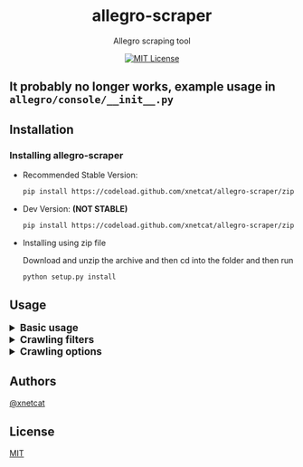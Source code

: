 <div align="center">

# allegro-scraper

Allegro scraping tool

[![MIT License](https://img.shields.io/apm/l/atomic-design-ui.svg?style=flat-square&color=44CC11)](https://github.com/xnetcat/allegro-scraper/blob/master/LICENSE)

</div>

## It probably no longer works, example usage in `allegro/console/__init__.py`


## Installation

### Installing allegro-scraper

- Recommended Stable Version:

  ```bash
  pip install https://codeload.github.com/xnetcat/allegro-scraper/zip/main
  ```

- Dev Version: **(NOT STABLE)**

  ```bash
  pip install https://codeload.github.com/xnetcat/allegro-scraper/zip/dev
  ```

- Installing using zip file

  Download and unzip the archive and then cd into the folder and then run

  ```bash
  python setup.py install
  ```

## Usage

<details>
    <summary style="font-size:1.25em">
        <strong>Basic usage</strong>
    </summary>

- #### To scrape one offer

  ```bash
  allegro-scraper -s [offerUrl]
  ```

  example:

  ```bash
  allegro-scraper -s https://allegro.pl/oferta/latarka-czolowa-petzl-actik-core-red-czolowka-450-10162449851
  ```

- #### To scrape multiple offers

  ```bash
  allegro-scraper -s [offer1] [offer2] [offer3] ...
  ```

  example

  ```bash
  allegro-scraper -s https://allegro.pl/oferta/zestaw-solarny-kolektor-sloneczny-2-0-eco-2-200-10727343060 https://allegro.pl/oferta/lodka-zanetowa-2-komorowa-7-4v-5200mah-hit-na-ryby-10545491921 https://allegro.pl/oferta/proszek-na-mrowki-likwiduje-gniazda-bros-trutka-9401994058
  ```

- #### To scrape only first page of results for search term

  ```bash
  allegro-scraper -s [searchTerm]
  ```

  example:

  ```bash
  allegro-scraper -s "rtx 3090"
  ```

- #### To scrape multiple search terms (only first page)

  ```bash
  allegro-scraper -s [searchTerm1] [searchTerm2] [searchTerm3] ...
  ```

  example:

  ```bash
  allegro-scraper -s "rtx 3090" "rtx 3080" "rtx 3070"
  ```

- #### To crawl a search term

  ```bash
  allegro-scraper -c [searchTerm]
  ```

  example:

  ```bash
  allegro-scraper -c "rtx 2070"
  ```

  > _Note: crawling without specifying filters or options defaults to scraping first page_

- #### To crawl multiple search terms

  ```bash
  allegro-scraper -c [searchTerm1] [searchTerm2] [searchTerm3] ...
  ```

  example:

  ```bash
  allegro-scraper -c "rtx 2060" "rtx 2070" "rtx 2080"
  ```

  > _Note: crawling without specifying filters or options defaults to scraping first page_

- #### To save data in a file

  ```bash
  allegro-scraper -s/-c [args] --output file.json
  ```

  example:

  ```bash
  allegro-scraper -s/-c [args] --output C:\\Users\\xnetcat\\Desktop\\allegro.json
  ```
</details>

<details>
    <summary style="font-size:1.25em">
        <strong>Crawling filters</strong>
    </summary>

- #### Sorting

  ```bash
  --sorting/-so [sorting]
  ```

  type: `choice`

  choices:

  ```python
  "relevance_highest"
  "price_from_lowest"
  "price_from_highest"
  "price_with_delivery_from_lowest"
  "price_with_delivery_from_highest"
  "popularity_highest"
  "time_to_end_least"
  "time_added_latest"
  ```

  example:

  ```bash
  allegro-scraper -c "rtx 3090" --sorting time_added_latest
  ```

- #### Allegro Smart! free shipping

  ```bash
  --smart-free-shipping/-sfs
  ```

  type: `boolean`

  example:

  ```bash
  allegro-scraper -c "rtx 3090" --smart-free-shipping
  ```

- #### Product condition

  ```bash
  --product-condition/-pc [conditions]
  ```

  type: `list`

  choices:

  ```python
  "new"
  "used"
  "incomplete_set"
  "new_without_tags"
  "new_with_defect"
  "after_return"
  "aftermarket"
  "regenerated"
  "damaged"
  "refurbished"
  "for_renovation"
  "not_requiring_renovation"
  ```

  example:

  ```bash
  allegro-scraper -c "rtx 3090" -pc new used damaged
  ```

- #### Offer type

  ```bash
  --offer-type/-ot [types]
  ```

  type: `list`

  choices:

  ```python
  "buy_now"
  "auction"
  "advertisement"
  ```

  example:

  ```bash
  allegro-scraper -c "rtx 3090" -ot buy_now auction
  ```

- #### Minimal price

  ```bash
  --price-min/-pmin [price]
  ```

  type: `float`

  example:

  ```bash
  allegro-scraper -c "rtx 3090" -pmin 5000.25
  ```

- #### Maximum price

  ```bash
  --price-max/-pmax [price]
  ```

  type: `float`

  example:

  ```bash
  allegro-scraper -c "rtx 3090" -pmax 15000.00
  ```

- #### Delivery time

  ```bash
  --delivery-time/-dt [time]
  ```

  type: `choice
  `

  choices:

  ```python
  "today"
  "one_day"
  "two_day"
  ```

  example:

  ```bash
  allegro-scraper -c "rtx 3090" -dt today
  ```

- #### Delivery methods

  ```bash
  --delivery-methods/-dm [methods]
  ```

  type: `list`

  choices:

  ```python
  "courier"
  "inpost_parcel_locker"
  "overseas_delivery"
  "pickup_at_the_point"
  "letter"
  "package"
  "pickup"
  "email"
  ```

  example:

  ```bash
  allegro-scraper -c "rtx 3090" -dm email pickup package
  ```

- #### Delivery options

  ```bash
  --delivery-options/-do [options]
  ```

  type: `list`

  choices:

  ```python
  "free_shipping",
  "free_return"
  ```

  example:

  ```bash
  allegro-scraper -c "rtx 3090" -do free_shipping free_return
  ```

- #### City

  ```bash
  --city/-ct [city]
  ```

  type: `string`

  example:

  ```bash
  allegro-scraper -c "rtx 3090" -ct warszawa
  ```

- #### Voivodeship

  ```bash
  --voivodeship/-vo [voivodeship]
  ```

  type: `choice`

  choices:

  ```python
  "dolnośląskie"
  "kujawsko_pomorskie"
  "lubelskie"
  "lubuskie"
  "łódzkie"
  "małopolskie"
  "mazowieckie"
  "opolskie"
  "podkarpackie"
  "podlaskie"
  "pomorskie"
  "śląskie"
  "świętokrzyskie"
  "warmińsko_mazurskie"
  "wielkopolskie"
  "zachodniopomorskie"
  ```

  example:

  ```bash
  allegro-scraper -c "rtx 3090" -vo lubuskie
  ```

- #### Product rating

  ```bash
  --product-rating/-pr [rating]
  ```

  type: `choice`

  choices:

  ```python
  "from4.9"
  "from4.8"
  "from4.5"
  ```

  example:

  ```bash
  allegro-scraper -c "rtx 3090" -pr "from4.5"
  ```

- #### Vat invoice

  ```bash
  --vat-invoice/-vat
  ```

  type: `boolean`

  example:

  ```bash
  allegro-scraper -c "rtx 3090" --vat-invoice
  ```

- #### Allegro programs

  ```bash
  --allegro-programs/-ap [programs]
  ```

  type: `list`

  choices:

  ```python
  "allegro_coins"
  "brand_zone"
  "great_seller"
  "allegro_charity"
  ```

  example:

  ```bash
  allegro-scraper -c "rtx 3090" -ap great_seller allegro_charity
  ```

- #### Occasions

  ```bash
  --occasions/-oc [occasions]
  ```

  type: `list`

  choices:

  ```python
  "installments_of_zero_percent"
  "opportunity_zone"
  "great_price"
  ```

  example:

  ```bash
  allegro-scraper -c "rtx 3090" -oc great_price opportunity_zone
  ```

</details>

<details>
    <summary style="font-size:1.25em">
        <strong>Crawling options</strong>
    </summary>

- #### Max results

  ```bash
  --max-results/-rmax [results]
  ```

  type: `int`

  example:

  ```bash
  allegro-scraper -c "rtx 3090" -rmax 100
  ```

- #### Pages to fetch

  ```bash
  --pages-to-fetch/-ptf [pages]
  ```

  type: `int`

  example:

  ```bash
  allegro-scraper -c "rtx 3090" -ptf 5
  ```

- #### Start page

  ```bash
  --start-page/-sp [page]
  ```

  type: `int`

  example:

  ```bash
  allegro-scraper -c "rtx 3090" -sp 1
  ```

- #### Proxies file

  ```bash
  --proxies-file/-pf [file]
  ```

  type: `string`

  example:

  ```bash
  allegro-scraper -c "rtx 3090" -pf "C:/test/proxies.ttx"
  ```

- #### Use free proxies

  ```bash
  --use-free-proxies/-ufp
  ```

  type: `bool`

  example:

  ```bash
  allegro-scraper -c "rtx 3090" -ufp
  ```

- #### Check proxies

  ```bash
  --check-proxies/-cp
  ```

  type: `bool`

  example:

  ```bash
  allegro-scraper -c "rtx 3090" --use-free-proxies -cp
  ```

- #### Threads

  ```bash
  --threads/-t [threads]
  ```

  type: `int`

  example:

  ```bash
  allegro-scraper -c "rtx 3090" --thread 4
  ```

</details>

## Authors

[@xnetcat](https://github.com/xnetcat)

## License

[MIT](/LICENSE)
